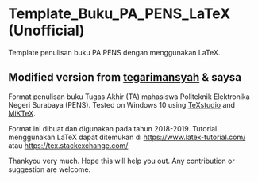 # Template_Buku_PA_PENS_LaTeX (Unofficial)
Template penulisan buku PA PENS dengan menggunakan LaTeX.

## Modified version from [tegarimansyah](https://github.com/tegarimansyah/buku_pa_pens_latex) & saysa

Format penulisan buku Tugas Akhir (TA) mahasiswa Politeknik Elektronika Negeri Surabaya (PENS). Tested on Windows 10 using [TeXstudio](https://www.texstudio.org/) and [MiKTeX](https://miktex.org/).

Format ini dibuat dan digunakan pada tahun 2018-2019. Tutorial menggunakan LaTeX dapat ditemukan di https://www.latex-tutorial.com/ atau https://tex.stackexchange.com/

Thankyou very much. Hope this will help you out. Any contribution or suggestion are welcome.
